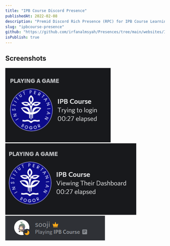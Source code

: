 ```yaml
---
title: "IPB Course Discord Presence"
publishedAt: 2022-02-08
description: "Premid Discord Rich Presence (RPC) for IPB Course Learning Management System (LMS)"
slug: "ipbcourse-presence"
github: "https://github.com/irfanalmsyah/Presences/tree/main/websites/I/IPB%20Course"
isPublish: true
---
```


## Screenshots
![Screenshot](/assets/img/projects/ipbcourse-presence/ipbcourse1.png)
![Screenshot](/assets/img/projects/ipbcourse-presence/ipbcourse2.png)
![Screenshot](/assets/img/projects/ipbcourse-presence/ipbcourse3.png)